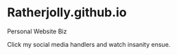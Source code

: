 # Ratherjolly.github.io
Personal Website Biz

Click my social media handlers and watch insanity ensue.
